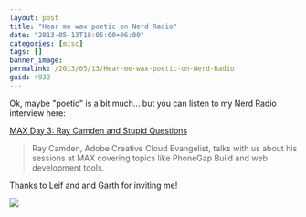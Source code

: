 ```yaml
---
layout: post
title: "Hear me wax poetic on Nerd Radio"
date: "2013-05-13T18:05:00+06:00"
categories: [misc]
tags: []
banner_image: 
permalink: /2013/05/13/Hear-me-wax-poetic-on-Nerd-Radio
guid: 4932
---
```


Ok, maybe "poetic" is a bit much... but you can listen to my Nerd Radio interview here:

<a href="http://blog.nerdradio.com/post/50118970743/max-day-3-ray-camden-and-stupid-questions">MAX Day 3: Ray Camden and Stupid Questions</a>
<blockquote>
Ray Camden, Adobe Creative Cloud Evangelist, talks with us about his sessions at MAX covering topics like PhoneGap Build and web development tools.
</blockquote>

Thanks to Leif and and Garth for inviting me!

<img src="https://static.raymondcamden.com/images/tumblr_header.png" />